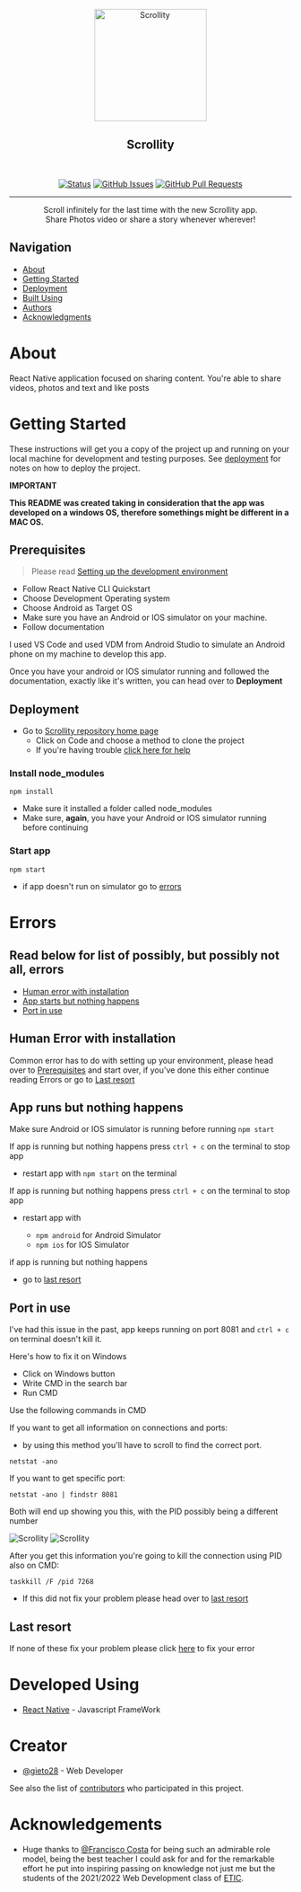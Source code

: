 <p align="center">
  <img width=200px height=200px src="https://i.imgur.com/fa3C1VZ.png" alt="Scrollity"></a>
  
</p>
<h2 align="center"><strong>Scrollity</strong></h2>
<br />
<div align="center">

[![Status](https://img.shields.io/badge/status-active-success.svg)]()
[![GitHub Issues](https://img.shields.io/github/issues/gieto28/Scrollity.svg)](https://github.com/gieto28/Scrollity/issues)
[![GitHub Pull Requests](https://img.shields.io/github/issues-pr/gieto28/Scrollity.svg)](https://github.com/gieto28/Scrollity/pulls)

<!-- [![License](https://img.shields.io/badge/license-MIT-blue.svg)](/LICENSE) -->

</div>

---

<p align="center"> Scroll infinitely for the last time with the new Scrollity app. <br> Share Photos video or share a story whenever wherever!
    <br> 
</p>

## Navigation

- [About](#about)
- [Getting Started](#gettingStarted)
- [Deployment](#deployment)
- [Built Using](#builtUsing)
- [Authors](#authors)
- [Acknowledgments](#acknowledgements)

# About <a id="about" name = "about"></a>

React Native application focused on sharing content. You're able to share videos, photos and text and like posts

# Getting Started <a id = "gettingStarted" name = "gettingStarted"></a>

These instructions will get you a copy of the project up and running on your local machine for development and testing purposes. See [deployment](#deployment) for notes on how to deploy the project.

**IMPORTANT**

**This README was created taking in consideration that the app was developed on a windows OS, therefore somethings might be different in a MAC OS.**

## Prerequisites <a id = "prerequisites" name = "prerequisites"></a>

> Please read [Setting up the development environment](https://reactnative.dev/docs/environment-setup)

- Follow React Native CLI Quickstart
- Choose Development Operating system
- Choose Android as Target OS
- Make sure you have an Android or IOS simulator on your machine.
- Follow documentation

I used VS Code and used VDM from Android Studio to simulate an Android phone on my machine to develop this app.

Once you have your android or IOS simulator running and followed the documentation, exactly like it's written, you can head over to **Deployment**

## Deployment <a id = "deployment" name = "deployment"></a>

- Go to [Scrollity repository home page](https://github.com/Gieto28/scrollity)
  - Click on Code and choose a method to clone the project
  - If you're having trouble [click here for help](https://www.google.com/search?q=how+to+clone+a+github+repository&oq=how+to+clone+a+github+repoir&aqs=chrome.1.69i57j0i13l9.4498j0j7&sourceid=chrome&ie=UTF-8)

### Install node_modules

```
npm install
```

- Make sure it installed a folder called node_modules
- Make sure, **again**, you have your Android or IOS simulator running before continuing

### Start app

```
npm start
```

- if app doesn't run on simulator go to [errors](#errors)

# Errors <a id = "errors" name = "errors"></a>

## Read below for list of possibly, but possibly not all, errors

- [Human error with installation](#humanError)
- [App starts but nothing happens](#appRunsError)
- [Port in use](#portInUse)

## Human Error with installation <a id = "humanError" name = "humanError"></a>

Common error has to do with setting up your environment, please head over to [Prerequisites](#prerequisites) and start over, if you've done this either continue reading Errors or go to [Last resort](#lastResort)

## App runs but nothing happens <a id = "appRunsError" name = "appRunsError"></a>

Make sure Android or IOS simulator is running before running `npm start`

If app is running but nothing happens press `ctrl + c` on the terminal to stop app

- restart app with `npm start` on the terminal

If app is running but nothing happens press `ctrl + c` on the terminal to stop app

- restart app with

  - `npm android` for Android Simulator
  - `npm ios` for IOS Simulator

if app is running but nothing happens

- go to [last resort](#lastResort)

## Port in use <a id = "portInUse" name = "portInUse"></a>

I've had this issue in the past, app keeps running on port 8081 and `ctrl + c` on terminal doesn't kill it.

Here's how to fix it on Windows

- Click on Windows button
- Write CMD in the search bar
- Run CMD

Use the following commands in CMD

If you want to get all information on connections and ports:

- by using this method you'll have to scroll to find the correct port.

```
netstat -ano
```

If you want to get specific port:

```
netstat -ano | findstr 8081
```

Both will end up showing you this, with the PID possibly being a different number

<img src="https://i.imgur.com/YsE6DKu.png" alt="Scrollity"></a>
<img src="https://i.imgur.com/NBK17OV.png" alt="Scrollity"></a>

After you get this information you're going to kill the connection using PID also on CMD:

```
taskkill /F /pid 7268
```

- If this did not fix your problem please head over to [last resort](#lastResort)

## Last resort <a id = "lastResort" name = "lastResort"></a>

If none of these fix your problem please click [here](https://www.google.com) to fix your error

# Developed Using <a id = "builtUsing" name = "builtUsing"></a>

- [React Native](https://https://reactnative.dev/) - Javascript FrameWork

# Creator <a id = "authors" name = "authors"></a>

- [@gieto28](https://github.com/Gieto28) - Web Developer

See also the list of [contributors](https://github.com/gieto28/Scrollity/contributors) who participated in this project.

# Acknowledgements <a id = "acknowledgements" name = "acknowledgements"></a>

- Huge thanks to [@Francisco Costa](https://github.com/jfcpcosta) for being such an admirable role model, being the best teacher I could ask for and for the remarkable effort he put into inspiring passing on knowledge not just me but the students of the 2021/2022 Web Development class of [ETIC](https://www.etic.pt).
